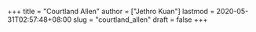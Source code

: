 +++
title = "Courtland Allen"
author = ["Jethro Kuan"]
lastmod = 2020-05-31T02:57:48+08:00
slug = "courtland_allen"
draft = false
+++
